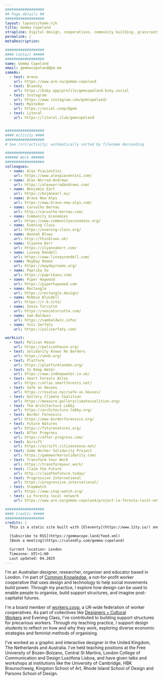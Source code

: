 ```yaml
---
##################
## Page details ##
##################
layout: layouts/home.njk
title: Gemma Copeland
strapline: Digital design, cooperatives, community building, grassroots politics, convivial technology
permalink: /
metaDescription:

##################
#### Contact #####
##################
name: Gemma Copeland
email: gemmacopeland@pm.me
sameAs:
  - text: Arena
    url: https://www.are.na/gemma-copeland
  - text: Bluesky
    url: https://bsky.app/profile/gemcopeland.bsky.social
  - text: Instagram
    url: https://www.instagram.com/gemcopeland/
  - text: Mastodon
    url: https://social.coop/@gem
  - text: Literal
    url: https://literal.club/gemcopeland


##################
#### Activity ####
##################
# See /src/activity; automatically sorted by filename descending

##################
###### Work ######
##################
colleagues:
  - name: Alex Piacientini
    url: https://www.alexpiacentini.com/
  - name: Alex Worrad-Andrews
    url: https://alexworradandrews.com/
  - name: Benjamin Earl
    url: https://bnjmnearl.eu/
  - name: Brave New Alps
    url: https://www.brave-new-alps.com/
  - name: Carvalho Bernau
    url: http://carvalho-bernau.com/
  - name: Community Economies
    url: https://www.communityeconomies.org/
  - name: Evening Class
    url: https://evening-class.org/
  - name: Hannah Blows
    url: http://thisblows.uk/
  - name: Ilyanna Kerr
    url: https://ilyannakerr.com/
  - name: Linsey Rendell
    url: https://www.linseyrendell.com/
  - name: MayDay Rooms
    url: https://maydayrooms.org/
  - name: Paprika Xu
    url: https://paprikaxu.com/
  - name: Piper Haywood
    url: https://piperhaywood.com
  - name: Rectangle
    url: https://rectangle.design/
  - name: Robbie Blundell
    url: https://r-b.site/
  - name: Sonia Turcotte
    url: https://soniaturcotte.com/
  - name: Sam Baldwin
    url: https://sambaldwin.info/
  - name: Yuli Serfaty
    url: https://yuliserfaty.com/

workList:
  - text: Pelican House
    url: https://pelicanhouse.org/
  - text: Solidarity Knows No Borders
    url: https://sknb.org/
  - text: Platform
    url: https://platformlondon.org/
  - text: In Deep Water
    url: https://www.indeepwater.co.uk/
  - text: Smart Forests Atlas
    url: https://atlas.smartforests.net/
  - text: Safe as Houses
    url: https://rosalux.nyc/safe-as-houses/
  - text: Gallery Climate Coalition
    url: https://measure.galleryclimatecoalition.org/
  - text: The Architecture Lobby
    url: https://architecture-lobby.org/
  - text: Border Forensics
    url: https://www.borderforensics.org/
  - text: Future Natures
    url: https://futurenatures.org/
  - text: After Progress
    url: https://after-progress.com/
  - text: Airsift
    url: https://airsift.citizensense.net/
  - text: Game Worker Solidarity Project
    url: https://gameworkersolidarity.com/
  - text: Transform Your Work
    url: https://transformyour.work/
  - text: Claim the Future
    url: http://claimthefuture.today/
  - text: Progressive International
    url: https://progressive.international/
  - text: StopWatch
    url: https://www.stop-watch.org/
  - text: La Foresta local network
    url: https://www.are.na/gemma-copeland/project-la-foresta-local-network

##################
#### Credits #####
##################
credits: |
  This is a static site built with [Eleventy](https://www.11ty.io/) and [Arena](https://www.are.na/) by [Piper Haywood](https://piperhaywood.com/). If you’re interested, you can check out the [Github repo](https://github.com/GemCopeland/personal-website). It is set in [Standard Book](https://github.com/brycewilner/Standard) by Bryce Wilner. Your data isn’t collected when using this site.

  [Subscribe to RSS](https://gemmacope.land/feed.xml)
  [Book a meeting](https://calendly.com/gemma-copeland)

  Current location: London
  Timezone: UTC+1:00
  Last updated: 04.2025
---
```


I'm an Australian designer, researcher, organiser and educator based in London. I'm part of [Common Knowledge](https://www.commonknowledge.coop/), a not-for-profit worker cooperative that uses design and technology to help social movements build power. Through my practice, I explore how design can be used to enable people to organise, build support structures, and imagine post-capitalist futures.

I'm a board member of [workers.coop](https://www.workers.coop/), a UK-wide federation of worker cooperatives. As part of collectives like [Designers + Cultural Workers](https://www.uvwunion.org.uk/en/sectors/designers-cultural-workers/) and Evening Class, I’ve contributed to building support structures for precarious workers. Through my teaching practice, I support design students to reflect on how and why they work, exploring diverse economic strategies and feminist methods of organising.

I’ve worked as a graphic and interactive designer in the United Kingdom, The Netherlands and Australia. I’ve held teaching positions at the Free University of Bozen-Bolzano, Central St Martins, London College of Communication and Design Lusófona Lisboa, and have given talks and workshops at institutions like the University of Cambridge, HBK Braunschweig, Kingston School of Art, Rhode Island School of Design and Parsons School of Design.